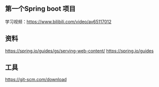 ## 第一个Spring boot 项目
学习视频：https://www.bilibili.com/video/av65117012

## 资料
https://spring.io/guides/gs/serving-web-content/
https://spring.io/guides

## 工具
https://git-scm.com/download